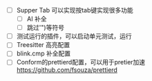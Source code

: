 - [ ] Supper Tab 可以实现按tab键实现很多功能
	- [ ] AI 补全
	- [ ] 跳过'")等符号
- [ ] 测试运行的插件，可以启动单元测试，运行
- [ ] Treesitter 高亮配置
- [ ] blink.cmp 补全配置
- [ ] Conform的prettierd配置，可以用于pretier加速 https://github.com/fsouza/prettierd